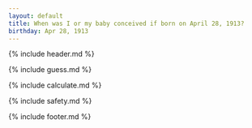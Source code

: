 ```yaml
---
layout: default
title: When was I or my baby conceived if born on April 28, 1913?
birthday: Apr 28, 1913
---
```


{% include header.md %}

{% include guess.md %}

{% include calculate.md %}

{% include safety.md %}

{% include footer.md %}



